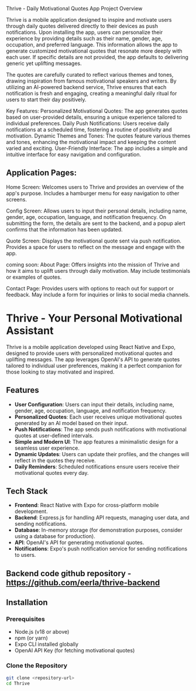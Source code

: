 Thrive - Daily Motivational Quotes App
Project Overview

Thrive is a mobile application designed to inspire and motivate users through daily quotes delivered
directly to their devices as push notifications. Upon installing the app, users can personalize their
experience by providing details such as their name, gender, age, occupation, and preferred language.
This information allows the app to generate customized motivational quotes that resonate more deeply
with each user. If specific details are not provided, the app defaults to delivering generic yet uplifting messages.

The quotes are carefully curated to reflect various themes and tones, drawing inspiration from
famous motivational speakers and writers. By utilizing an AI-powered backend service, Thrive ensures
that each notification is fresh and engaging, creating a meaningful daily ritual for users to start their day positively.

Key Features:
Personalized Motivational Quotes: The app generates quotes based on user-provided details, ensuring a
    unique experience tailored to individual preferences.
Daily Push Notifications: Users receive daily notifications at a scheduled time, fostering a routine of
    positivity and motivation.
Dynamic Themes and Tones: The quotes feature various themes and tones, enhancing the motivational impact
    and keeping the content varied and exciting.
User-Friendly Interface: The app includes a simple and intuitive interface for easy navigation and configuration.

Application Pages:
-----------------
Home Screen:
Welcomes users to Thrive and provides an overview of the app's purpose.
Includes a hamburger menu for easy navigation to other screens.

Config Screen:
Allows users to input their personal details, including name, gender, age, occupation, language, and notification frequency.
On submitting the form, the details are sent to the backend, and a popup alert confirms that the information has been updated.

Quote Screen:
Displays the motivational quote sent via push notification.
Provides a space for users to reflect on the message and engage with the app.

coming soon:
About Page:
Offers insights into the mission of Thrive and how it aims to uplift users through daily motivation.
May include testimonials or examples of quotes.

Contact Page:
Provides users with options to reach out for support or feedback.
May include a form for inquiries or links to social media channels.

# Thrive - Your Personal Motivational Assistant

Thrive is a mobile application developed using React Native and Expo, designed to provide users with 
personalized motivational quotes and uplifting messages. The app leverages OpenAI's API to generate 
quotes tailored to individual user preferences, making it a perfect companion for those looking to stay motivated and inspired.

## Features

- **User Configuration**: Users can input their details, including name, gender, age, occupation, language, and notification frequency.
- **Personalized Quotes**: Each user receives unique motivational quotes generated by an AI model based on their input.
- **Push Notifications**: The app sends push notifications with motivational quotes at user-defined intervals.
- **Simple and Modern UI**: The app features a minimalistic design for a seamless user experience.
- **Dynamic Updates**: Users can update their profiles, and the changes will reflect in the quotes they receive.
- **Daily Reminders**: Scheduled notifications ensure users receive their motivational quotes every day.

## Tech Stack

- **Frontend**: React Native with Expo for cross-platform mobile development.
- **Backend**: Express.js for handling API requests, managing user data, and sending notifications.
- **Database**: In-memory storage (for demonstration purposes, consider using a database for production).
- **API**: OpenAI's API for generating motivational quotes.
- **Notifications**: Expo's push notification service for sending notifications to users.

## Backend code github repository - https://github.com/eerla/thrive-backend

## Installation

### Prerequisites

- Node.js (v18 or above)
- npm (or yarn)
- Expo CLI installed globally
- OpenAI API Key (for fetching motivational quotes)

### Clone the Repository

```bash
git clone <repository-url>
cd Thrive
